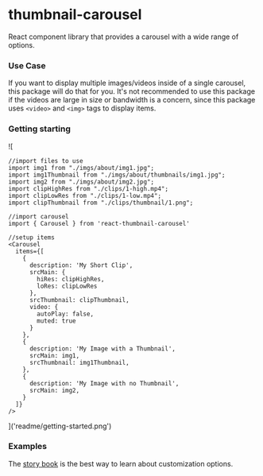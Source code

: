 # thumbnail-carousel

React component library that provides a carousel with a wide range of options.

### Use Case

If you want to display multiple images/videos inside of a single carousel, this package will do that for you.  It's not recommended to use this package if the videos are large in size or bandwidth is a concern, since this package uses `<video>` and `<img>` tags to display items.

### Getting starting

![
```
//import files to use
import img1 from "./imgs/about/img1.jpg";
import img1Thumbnail from "./imgs/about/thumbnails/img1.jpg";
import img2 from "./imgs/about/img2.jpg";
import clipHighRes from "./clips/1-high.mp4";
import clipLowRes from "./clips/1-low.mp4";
import clipThumbnail from "./clips/thumbnail/1.png";

//import carousel
import { Carousel } from 'react-thumbnail-carousel'

//setup items
<Carousel
  items={[
    {
      description: 'My Short Clip',
      srcMain: {
        hiRes: clipHighRes,
        loRes: clipLowRes
      },
      srcThumbnail: clipThumbnail,
      video: {
        autoPlay: false,
        muted: true
      }
    },
    {
      description: 'My Image with a Thumbnail',
      srcMain: img1,
      srcThumbnail: img1Thumbnail,
    },
    {
      description: 'My Image with no Thumbnail',
      srcMain: img2,
    }
  ]}
/>
```
]('readme/getting-started.png')

### Examples

The [story book](https://beschuetzer.github.io/thumbnail-carousel/?path=/docs/thumbnail-carousel-layout--docs) is the best way to learn about customization options.
